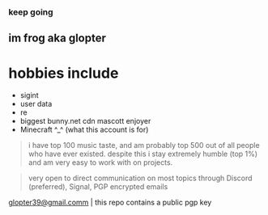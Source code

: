 ### keep going

## im frog aka glopter

# hobbies include
- sigint
- user data
- re
- biggest bunny.net cdn mascott enjoyer
- Minecraft ^_^ (what this account is for)

> i have top 100 music taste, and am probably top 500 out of all people who have ever existed. despite this i stay extremely humble (top 1%) and am very easy to work with on projects.

> very open to direct communication on most topics through Discord (preferred), Signal, PGP encrypted emails

glopter39@gmail.comm  |  this repo contains a public pgp key
